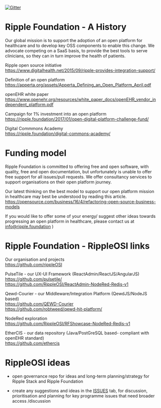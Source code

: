[![Gitter](https://img.shields.io/gitter/room/nwjs/nw.js.svg?style=flat-square)](https://gitter.im/Ripple-Foundation/General)

# Ripple Foundation - A History

Our global mission is to support the adoption of an open platform for healthcare and to develop key OSS components to enable this change. We advocate competing on a SaaS basis, to provide the best tools to serve clinicians, so they can in turn improve the health of patients.

Ripple open source initiative <br />
https://www.digitalhealth.net/2015/09/ripple-provides-integration-support/

Definition of an open platform <br />
https://apperta.org/assets/Apperta_Defining_an_Open_Platform_April.pdf

openEHR white paper <br />
https://www.openehr.org/resources/white_paper_docs/openEHR_vendor_independent_platform.pdf


Campaign for 1% investment into an open platform<br />
https://ripple.foundation/2017/01/open-digital-platform-challenge-fund/

Digital Commmons Academy <br />
https://ripple.foundation/digital-commons-academy/

# Funding model

Ripple Foundation is committed to offering free and open software, with quality, free and open documentation, but unfortunately is unable to offer free support for all issues/pull requests. We offer consultancy services to support organisations on their open platform journey.

Our latest thinking on the best model to support our open platform mission in healthcare may best be understood by reading this article. https://opensource.com/business/16/4/refactoring-open-source-business-models

If you would like to offer some of your energy/ suggest other ideas towards progressing an open platform in healthcare, please contact us at info@ripple.foundation )


# Ripple Foundation - RippleOSI links

Our organisation and projects<br />
https://github.com/rippleOSI<br />

PulseTile - our UX-UI Framework (ReactAdmin/ReactJS/AngularJS)<br />
https://github.com/pulsetile/<br />
https://github.com/RippleOSI/ReactAdmin-NodeRed-Redis-v1<br />

Qewd-Courier - our Middleware/Integration Platform (QewdJS/NodeJS based)<br />
https://github.com/QEWD-Courier<br />
https://github.com/robtweed/qewd-hit-platform/<br />

NodeRed exploration <br />
https://github.com/RippleOSI/RFShowcase-NodeRed-Redis-v1

EtherCIS - our data repository (Java/PostGreSQL based- compliant with openEHR standard)<br />
https://github.com/ethercis


# RippleOSI ideas

* open governance repo for ideas and long-term planning/strategy for Ripple Stack and Ripple Foundation

* create any suggestions and ideas in the [ISSUES](https://github.com/RippleOSI/RippleOSI-General-Issues-Ideas/issues) tab, for discussion, prioritisation and planning for key programme issues that need broader access /discussion

